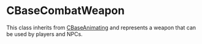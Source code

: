 # CBaseCombatWeapon

This class inherits from [CBaseAnimating](../CBaseAnimating/index.md) and represents
a weapon that can be used by players and NPCs.
